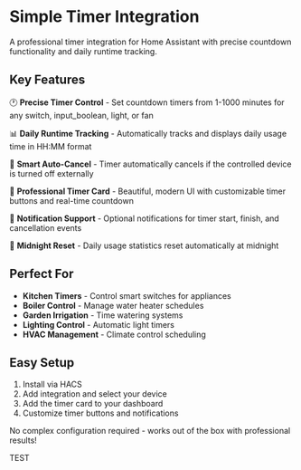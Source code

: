 # Simple Timer Integration

A professional timer integration for Home Assistant with precise countdown functionality and daily runtime tracking.

## Key Features

🕐 **Precise Timer Control** - Set countdown timers from 1-1000 minutes for any switch, input_boolean, light, or fan

📊 **Daily Runtime Tracking** - Automatically tracks and displays daily usage time in HH:MM format

🔄 **Smart Auto-Cancel** - Timer automatically cancels if the controlled device is turned off externally

🎨 **Professional Timer Card** - Beautiful, modern UI with customizable timer buttons and real-time countdown

🔔 **Notification Support** - Optional notifications for timer start, finish, and cancellation events

🌙 **Midnight Reset** - Daily usage statistics reset automatically at midnight

## Perfect For

- **Kitchen Timers** - Control smart switches for appliances
- **Boiler Control** - Manage water heater schedules  
- **Garden Irrigation** - Time watering systems
- **Lighting Control** - Automatic light timers
- **HVAC Management** - Climate control scheduling

## Easy Setup

1. Install via HACS
2. Add integration and select your device
3. Add the timer card to your dashboard
4. Customize timer buttons and notifications

No complex configuration required - works out of the box with professional results!

TEST